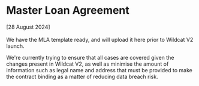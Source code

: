 # Master Loan Agreement

\[28 August 2024]\
\
We have the MLA template ready, and will upload it here prior to Wildcat V2 launch.

We're currently trying to ensure that all cases are covered given the changes present in Wildcat V2, as well as minimise the amount of information such as legal name and address that must be provided to make the contract binding as a matter of reducing data breach risk.
